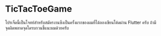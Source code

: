 # TicTacToeGame
โปรเจ็ดนี้เป็นโจทย์สำหรับสมัครงานซึงเป็นครั้งแรกของผมที่ได้ลองเขียนโค้ดผ่าน Flutter ครับ ถ้ามีจุดผิดพลาดจุดใดรบกวนชี้แนะผมด้วยครับ 

